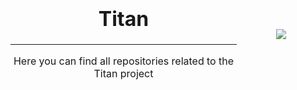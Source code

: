 <table>
<thead>
  <tr>
    <td align="center" width="75%">
            
# Titan
---
Here you can find all repositories related to the Titan project
    </td>
    <td align="center" width="25%">
      <img src="https://i.anutley.me/static/TitanLogo.png"></img>
    </td>
  </tr>
</thead>
</table>
